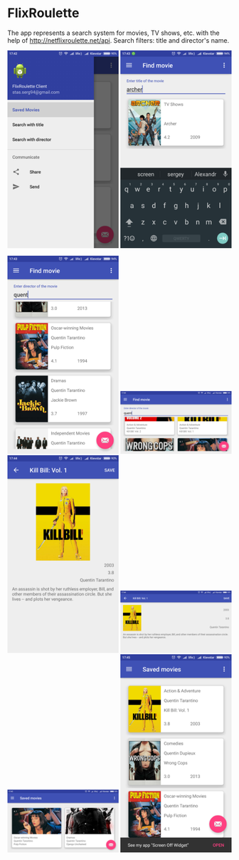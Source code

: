 # FlixRoulette
The app represents a search system for movies, TV shows, etc. with the help of
http://netflixroulette.net/api. Search filters: title and director's name.

<img src="https://github.com/mobi94/FlixRoulette/blob/android_mvp/img/Screenshot_2016-09-29-17-42-45-693_com.netflix.roulette.myclientserverapplication.png" alt="Login screen" width="250"> <img src="https://github.com/mobi94/FlixRoulette/blob/android_mvp/img/Screenshot_2016-09-29-17-43-03-600_com.netflix.roulette.myclientserverapplication.png" alt="Login screen" width="250">

<img src="https://github.com/mobi94/FlixRoulette/blob/android_mvp/img/Screenshot_2016-09-29-17-43-39-990_com.netflix.roulette.myclientserverapplication.png" alt="Login screen" width="250">

<img src="https://github.com/mobi94/FlixRoulette/blob/android_mvp/img/Screenshot_2016-09-29-17-44-28-670_com.netflix.roulette.myclientserverapplication.png" alt="Login screen" width="250">

<img src="https://github.com/mobi94/FlixRoulette/blob/android_mvp/img/Screenshot_2016-09-29-17-44-46-443_com.netflix.roulette.myclientserverapplication.png" alt="Login screen" width="250">

<img src="https://github.com/mobi94/FlixRoulette/blob/android_mvp/img/Screenshot_2016-09-29-17-44-56-949_com.netflix.roulette.myclientserverapplication.png" alt="Login screen" width="250">

<img src="https://github.com/mobi94/FlixRoulette/blob/android_mvp/img/Screenshot_2016-09-29-17-45-29-400_com.netflix.roulette.myclientserverapplication.png" alt="Login screen" width="250">

<img src="https://github.com/mobi94/FlixRoulette/blob/android_mvp/img/Screenshot_2016-09-29-17-45-45-041_com.netflix.roulette.myclientserverapplication.png" alt="Login screen" width="250">

